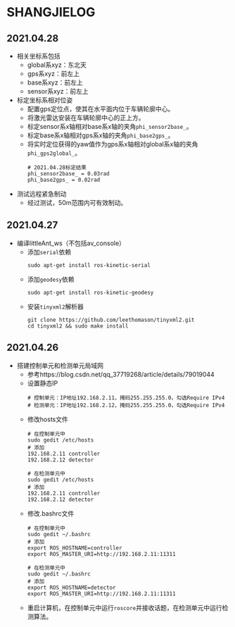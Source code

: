 # SHANGJIELOG

## 2021.04.28
 - 相关坐标系包括
    - global系xyz：东北天
    - gps系xyz：前左上
    - base系xyz：前左上
    - sensor系xyz：前左上
 - 标定坐标系相对位姿
    - 配置gps定位点，使其在水平面内位于车辆轮廓中心。
    - 将激光雷达安装在车辆轮廓中心的正上方。
    - 标定sensor系x轴相对base系x轴的夹角`phi_sensor2base_`。
    - 标定base系x轴相对gps系x轴的夹角`phi_base2gps_`。
    - 将实时定位获得的yaw值作为gps系x轴相对global系x轴的夹角`phi_gps2global_`。
      ```
      # 2021.04.28标定结果
      phi_sensor2base_ = 0.03rad
      phi_base2gps_ = 0.02rad
      ```
 - 测试远程紧急制动
    - 经过测试，50m范围内可有效制动。

## 2021.04.27
 - 编译littleAnt_ws（不包括av_console）
    - 添加`serial`依赖
      ```
      sudo apt-get install ros-kinetic-serial
      ```
    - 添加`geodesy`依赖
      ```
      sudo apt-get install ros-kinetic-geodesy
      ```
    - 安装`tinyxml2`解析器
      ```
      git clone https://github.com/leethomason/tinyxml2.git
      cd tinyxml2 && sudo make install
      ```

## 2021.04.26
 - 搭建控制单元和检测单元局域网
    - 参考https://blog.csdn.net/qq_37719268/article/details/79019044
    - 设置静态IP
      ```
      # 控制单元：IP地址192.168.2.11，掩码255.255.255.0，勾选Require IPv4
      # 检测单元：IP地址192.168.2.12，掩码255.255.255.0，勾选Require IPv4
      ```
    - 修改hosts文件
      ```
      # 在控制单元中
      sudo gedit /etc/hosts
      # 添加
      192.168.2.11 controller
      192.168.2.12 detector
      
      # 在检测单元中
      sudo gedit /etc/hosts
      # 添加
      192.168.2.11 controller
      192.168.2.12 detector
      ```
    - 修改.bashrc文件
      ```
      # 在控制单元中
      sudo gedit ~/.bashrc
      # 添加
      export ROS_HOSTNAME=controller
      export ROS_MASTER_URI=http://192.168.2.11:11311
      
      # 在检测单元中
      sudo gedit ~/.bashrc
      # 添加
      export ROS_HOSTNAME=detector
      export ROS_MASTER_URI=http://192.168.2.11:11311
      ```
    - 重启计算机，在控制单元中运行`roscore`并接收话题，在检测单元中运行检测算法。
      

